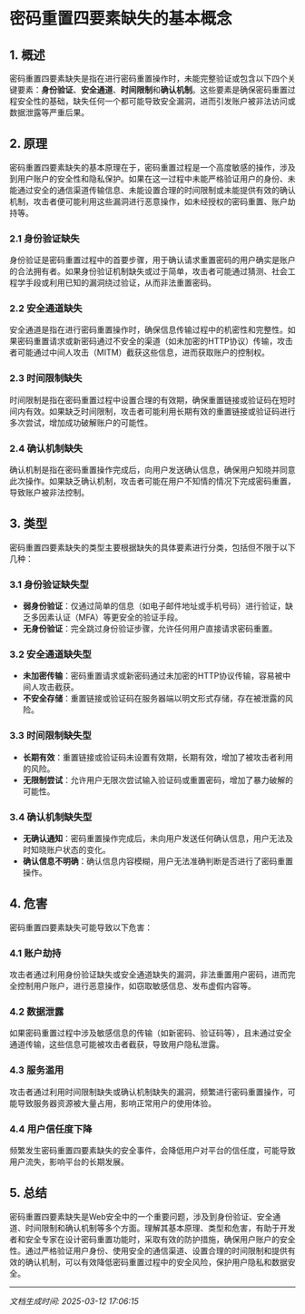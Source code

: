 # 密码重置四要素缺失的基本概念

## 1. 概述

密码重置四要素缺失是指在进行密码重置操作时，未能完整验证或包含以下四个关键要素：**身份验证**、**安全通道**、**时间限制**和**确认机制**。这些要素是确保密码重置过程安全性的基础，缺失任何一个都可能导致安全漏洞，进而引发账户被非法访问或数据泄露等严重后果。

## 2. 原理

密码重置四要素缺失的基本原理在于，密码重置过程是一个高度敏感的操作，涉及到用户账户的安全性和隐私保护。如果在这一过程中未能严格验证用户的身份、未能通过安全的通信渠道传输信息、未能设置合理的时间限制或未能提供有效的确认机制，攻击者便可能利用这些漏洞进行恶意操作，如未经授权的密码重置、账户劫持等。

### 2.1 身份验证缺失

身份验证是密码重置过程中的首要步骤，用于确认请求重置密码的用户确实是账户的合法拥有者。如果身份验证机制缺失或过于简单，攻击者可能通过猜测、社会工程学手段或利用已知的漏洞绕过验证，从而非法重置密码。

### 2.2 安全通道缺失

安全通道是指在进行密码重置操作时，确保信息传输过程中的机密性和完整性。如果密码重置请求或新密码通过不安全的渠道（如未加密的HTTP协议）传输，攻击者可能通过中间人攻击（MITM）截获这些信息，进而获取账户的控制权。

### 2.3 时间限制缺失

时间限制是指在密码重置过程中设置合理的有效期，确保重置链接或验证码在短时间内有效。如果缺乏时间限制，攻击者可能利用长期有效的重置链接或验证码进行多次尝试，增加成功破解账户的可能性。

### 2.4 确认机制缺失

确认机制是指在密码重置操作完成后，向用户发送确认信息，确保用户知晓并同意此次操作。如果缺乏确认机制，攻击者可能在用户不知情的情况下完成密码重置，导致账户被非法控制。

## 3. 类型

密码重置四要素缺失的类型主要根据缺失的具体要素进行分类，包括但不限于以下几种：

### 3.1 身份验证缺失型

- **弱身份验证**：仅通过简单的信息（如电子邮件地址或手机号码）进行验证，缺乏多因素认证（MFA）等更安全的验证手段。
- **无身份验证**：完全跳过身份验证步骤，允许任何用户直接请求密码重置。

### 3.2 安全通道缺失型

- **未加密传输**：密码重置请求或新密码通过未加密的HTTP协议传输，容易被中间人攻击截获。
- **不安全存储**：重置链接或验证码在服务器端以明文形式存储，存在被泄露的风险。

### 3.3 时间限制缺失型

- **长期有效**：重置链接或验证码未设置有效期，长期有效，增加了被攻击者利用的风险。
- **无限制尝试**：允许用户无限次尝试输入验证码或重置密码，增加了暴力破解的可能性。

### 3.4 确认机制缺失型

- **无确认通知**：密码重置操作完成后，未向用户发送任何确认信息，用户无法及时知晓账户状态的变化。
- **确认信息不明确**：确认信息内容模糊，用户无法准确判断是否进行了密码重置操作。

## 4. 危害

密码重置四要素缺失可能导致以下危害：

### 4.1 账户劫持

攻击者通过利用身份验证缺失或安全通道缺失的漏洞，非法重置用户密码，进而完全控制用户账户，进行恶意操作，如窃取敏感信息、发布虚假内容等。

### 4.2 数据泄露

如果密码重置过程中涉及敏感信息的传输（如新密码、验证码等），且未通过安全通道传输，这些信息可能被攻击者截获，导致用户隐私泄露。

### 4.3 服务滥用

攻击者通过利用时间限制缺失或确认机制缺失的漏洞，频繁进行密码重置操作，可能导致服务器资源被大量占用，影响正常用户的使用体验。

### 4.4 用户信任度下降

频繁发生密码重置四要素缺失的安全事件，会降低用户对平台的信任度，可能导致用户流失，影响平台的长期发展。

## 5. 总结

密码重置四要素缺失是Web安全中的一个重要问题，涉及到身份验证、安全通道、时间限制和确认机制等多个方面。理解其基本原理、类型和危害，有助于开发者和安全专家在设计密码重置功能时，采取有效的防护措施，确保用户账户的安全性。通过严格验证用户身份、使用安全的通信渠道、设置合理的时间限制和提供有效的确认机制，可以有效降低密码重置过程中的安全风险，保护用户隐私和数据安全。

---

*文档生成时间: 2025-03-12 17:06:15*
